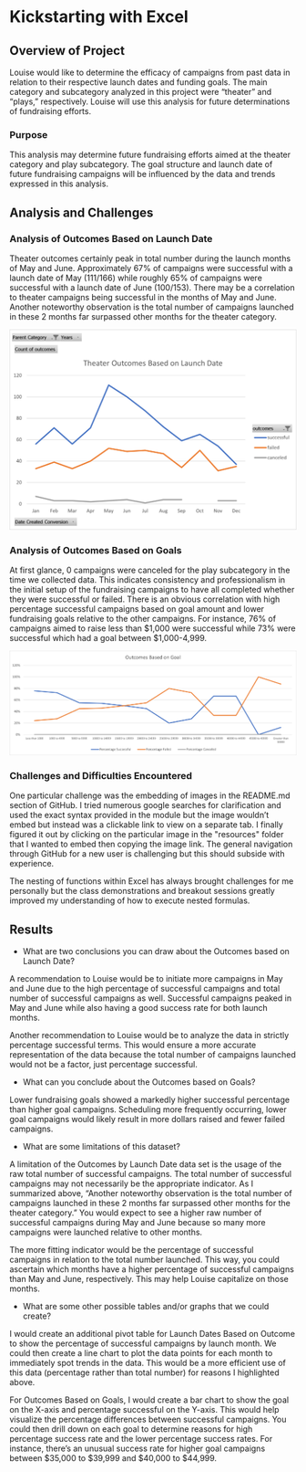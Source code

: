 # Kickstarting with Excel

## Overview of Project

Louise would like to determine the efficacy of campaigns from past data in relation to their respective launch dates and funding goals. The main category and subcategory analyzed in this project were “theater” and “plays,” respectively. Louise will use this analysis for future determinations of fundraising efforts.  

### Purpose

This analysis may determine future fundraising efforts aimed at the theater category and play subcategory. The goal structure and launch date of future fundraising campaigns will be influenced by the data and trends expressed in this analysis.     

## Analysis and Challenges

### Analysis of Outcomes Based on Launch Date

Theater outcomes certainly peak in total number during the launch months of May and June. Approximately 67% of campaigns were successful with a launch date of May (111/166) while roughly 65% of campaigns were successful with a launch date of June (100/153). There may be a correlation to theater campaigns being successful in the months of May and June. Another noteworthy observation is the total number of campaigns launched in these 2 months far surpassed other months for the theater category.

![Theater_Outcomes_vs_Launch](https://raw.githubusercontent.com/JonathanBrown003/kickstarter-analysis/main/Resources/Theater_Outcomes_vs_Launch.png)

### Analysis of Outcomes Based on Goals

At first glance, 0 campaigns were canceled for the play subcategory in the time we collected data. This indicates consistency and professionalism in the initial setup of the fundraising campaigns to have all completed whether they were successful or failed. There is an obvious correlation with high percentage successful campaigns based on goal amount and lower fundraising goals relative to the other campaigns. For instance, 76% of campaigns aimed to raise less than $1,000 were successful while 73% were successful which had a goal between $1,000-4,999. 

![Outcomes_vs_Goals](https://raw.githubusercontent.com/JonathanBrown003/kickstarter-analysis/main/Resources/Outcomes_vs_Goals.png)

### Challenges and Difficulties Encountered

One particular challenge was the embedding of images in the README.md section of GitHub. I tried numerous google searches for clarification and used the exact syntax provided in the module but the image wouldn’t embed but instead was a clickable link to view on a separate tab. I finally figured it out by clicking on the particular image in the "resources" folder that I wanted to embed then copying the image link. The general navigation through GitHub for a new user is challenging but this should subside with experience. 

The nesting of functions within Excel has always brought challenges for me personally but the class demonstrations and breakout sessions greatly improved my understanding of how to execute nested formulas.  

## Results

- What are two conclusions you can draw about the Outcomes based on Launch Date?

A recommendation to Louise would be to initiate more campaigns in May and June due to the high percentage of successful campaigns and total number of successful campaigns as well. Successful campaigns peaked in May and June while also having a good success rate for both launch months. 

Another recommendation to Louise would be to analyze the data in strictly percentage successful terms. This would ensure a more accurate representation of the data because the total number of campaigns launched would not be a factor, just percentage successful.

- What can you conclude about the Outcomes based on Goals?

Lower fundraising goals showed a markedly higher successful percentage than higher goal campaigns. Scheduling more frequently occurring, lower goal campaigns would likely result in more dollars raised and fewer failed campaigns. 

- What are some limitations of this dataset?

A limitation of the Outcomes by Launch Date data set is the usage of the raw total number of successful campaigns. The total number of successful campaigns may not necessarily be the appropriate indicator. As I summarized above, “Another noteworthy observation is the total number of campaigns launched in these 2 months far surpassed other months for the theater category.” You would expect to see a higher raw number of successful campaigns during May and June because so many more campaigns were launched relative to other months. 

The more fitting indicator would be the percentage of successful campaigns in relation to the total number launched. This way, you could ascertain which months have a higher percentage of successful campaigns than May and June, respectively. This may help Louise capitalize on those months. 

- What are some other possible tables and/or graphs that we could create?

I would create an additional pivot table for Launch Dates Based on Outcome to show the percentage of successful campaigns by launch month. We could then create a line chart to plot the data points for each month to immediately spot trends in the data. This would be a more efficient use of this data (percentage rather than total number) for reasons I highlighted above. 

For Outcomes Based on Goals, I would create a bar chart to show the goal on the X-axis and percentage successful on the Y-axis. This would help visualize the percentage differences between successful campaigns. You could then drill down on each goal to determine reasons for high percentage success rate and the lower percentage success rates. For instance, there’s an unusual success rate for  higher goal campaigns between $35,000 to $39,999 and $40,000 to $44,999.
